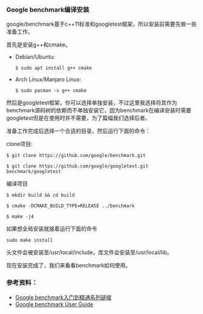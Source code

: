 ### Google benchmark编译安装

google/benchmark基于c++11标准和googletest框架，所以安装前需要先做一些准备工作。

首先是安装g++和cmake。

- Debian/Ubuntu:

    ```
    $ sudo apt install g++ cmake
    ```

- Arch Linux/Manjaro Linux:

    ```
    $ sudo pacman -s g++ cmake
    ```

然后是googletest框架，你可以选择单独安装，不过这里我选择将其作为benchmark源码树的依赖而不单独安装它，因为benchmark在编译安装时需要googletest但是在使用时并不需要，为了篇幅我们选择后者。

准备工作完成后选择一个合适的目录，然后运行下面的命令：

clone项目:

```
$ git clone https://github.com/google/benchmark.git

$ git clone https://github.com/google/googletest.git benchmark/googletest
```

编译项目

```
$ mkdir build && cd build

$ cmake -DCMAKE_BUILD_TYPE=RELEASE ../benchmark

$ make -j4
```

如果想全局安装就接着运行下面的命令

```
sudo make install
```

头文件会被安装至/usr/local/include，库文件会安装至/usr/local/lib。

现在安装完成了，我们来看看benchmark如何使用。

### 参考资料：

- [Google benchmark入门到精通系列链接](https://zhuanlan.zhihu.com/p/492920760)
- [Google benchmark User Guide](https://google.github.io/benchmark/user_guide.html)
